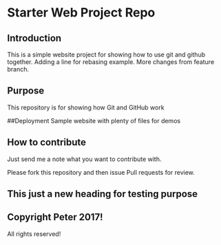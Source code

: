 # Starter Web Project Repo
## Introduction 
This is a simple website project for showing how to use git and github together. 
Adding a line for rebasing example. 
More changes from feature branch.
## Purpose 
This repository is for showing how Git and GitHub work

##Deployment
Sample website with plenty of files for demos 

## How to contribute 
Just send me a note what you want to contribute with. 

Please fork this repository and then issue Pull requests for review. 

## This just a new heading for testing purpose 

## Copyright Peter 2017! 
All rights reserved!